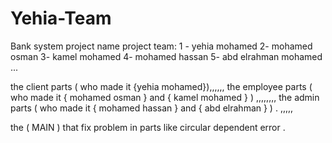 # Yehia-Team
Bank system project 
name project team:
1 - yehia mohamed 
2- mohamed osman 
3- kamel mohamed
4- mohamed hassan 
5- abd elrahman mohamed  ...


  the client parts ( who made it {yehia mohamed}),,,,,,    the employee parts ( who made it { mohamed osman } and { kamel mohamed } ) ,,,,,,,, the admin parts ( who made it { mohamed hassan } and { abd elrahman } )   . ,,,,,      

                                                                   
 the ( MAIN ) that fix problem in parts like circular dependent error .
